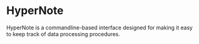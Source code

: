 # HyperNote

HyperNote is a commandline-based interface designed for making it easy to keep
track of data processing procedures.
